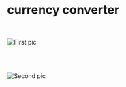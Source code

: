 # currency converter

</br>

![First pic](https://user-images.githubusercontent.com/86148846/122977543-36a4de00-d39e-11eb-8825-c6299cd84ef5.png)

</br>
</br>

![Second pic](https://user-images.githubusercontent.com/86148846/122977694-605e0500-d39e-11eb-8ba6-8a1ef194a55d.png)

